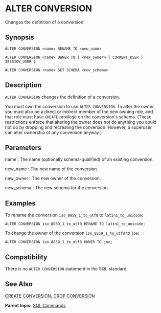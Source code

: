 # ALTER CONVERSION 

Changes the definition of a conversion.

## <a id="section2"></a>Synopsis 

``` {#sql_command_synopsis}
ALTER CONVERSION <name> RENAME TO <new_name>

ALTER CONVERSION <name> OWNER TO { <new_owner> | CURRENT_USER | SESSION_USER }

ALTER CONVERSION <name> SET SCHEMA <new_schema>

```

## <a id="section3"></a>Description 

`ALTER CONVERSION` changes the definition of a conversion.

You must own the conversion to use `ALTER CONVERSION`. To alter the owner, you must also be a direct or indirect member of the new owning role, and that role must have `CREATE` privilege on the conversion's schema. \(These restrictions enforce that altering the owner does not do anything you could not do by dropping and recreating the conversion. However, a superuser can alter ownership of any conversion anyway.\)

## <a id="section4"></a>Parameters 

name
:   The name \(optionally schema-qualified\) of an existing conversion.

new\_name
:   The new name of the conversion.

new\_owner
:   The new owner of the conversion.

new\_schema
:   The new schema for the conversion.

## <a id="section5"></a>Examples 

To rename the conversion `iso_8859_1_to_utf8` to `latin1_to_unicode`:

```
ALTER CONVERSION iso_8859_1_to_utf8 RENAME TO latin1_to_unicode;
```

To change the owner of the conversion `iso_8859_1_to_utf8` to `joe`:

```
ALTER CONVERSION iso_8859_1_to_utf8 OWNER TO joe;
```

## <a id="section6"></a>Compatibility 

There is no `ALTER CONVERSION` statement in the SQL standard.

## <a id="section7"></a>See Also 

[CREATE CONVERSION](CREATE_CONVERSION.html), [DROP CONVERSION](DROP_CONVERSION.html)

**Parent topic:** [SQL Commands](../sql_commands/sql_ref.html)

